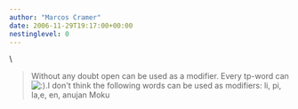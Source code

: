 ```yaml
---
author: "Marcos Cramer"
date: 2006-11-29T19:17:00+00:00
nestinglevel: 0
---
```

\
> Without any doubt open can be used as a modifier. Every tp-word can ![:)](images/smilies/icon_e_smile.gif "Smile").I don't think the following words can be used as modifiers: li, pi, la,e, en, anujan Moku